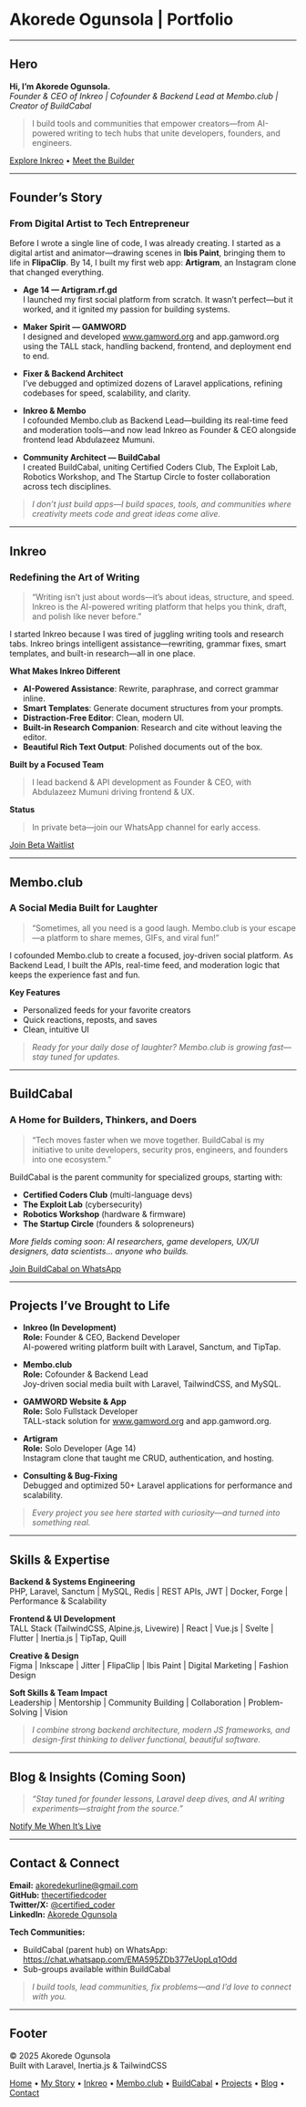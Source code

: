 # Akorede Ogunsola | Portfolio

---

## Hero

**Hi, I’m Akorede Ogunsola.**  
*Founder & CEO of Inkreo | Cofounder & Backend Lead at Membo.club | Creator of BuildCabal*

> I build tools and communities that empower creators—from AI-powered writing to tech hubs that unite developers, founders, and engineers.

[Explore Inkreo](#inkreo) • [Meet the Builder](#founder’s-story)

---

## Founder’s Story

### From Digital Artist to Tech Entrepreneur

Before I wrote a single line of code, I was already creating. I started as a digital artist and animator—drawing scenes in **Ibis Paint**, bringing them to life in **FlipaClip**. By 14, I built my first web app: **Artigram**, an Instagram clone that changed everything.

- **Age 14 — Artigram.rf.gd**  
  I launched my first social platform from scratch. It wasn’t perfect—but it worked, and it ignited my passion for building systems.

- **Maker Spirit — GAMWORD**  
  I designed and developed www.gamword.org and app.gamword.org using the TALL stack, handling backend, frontend, and deployment end to end.

- **Fixer & Backend Architect**  
  I’ve debugged and optimized dozens of Laravel applications, refining codebases for speed, scalability, and clarity.

- **Inkreo & Membo**  
  I cofounded Membo.club as Backend Lead—building its real-time feed and moderation tools—and now lead Inkreo as Founder & CEO alongside frontend lead Abdulazeez Mumuni.

- **Community Architect — BuildCabal**  
  I created BuildCabal, uniting Certified Coders Club, The Exploit Lab, Robotics Workshop, and The Startup Circle to foster collaboration across tech disciplines.

> _I don’t just build apps—I build spaces, tools, and communities where creativity meets code and great ideas come alive._

---

## Inkreo

### Redefining the Art of Writing

> “Writing isn’t just about words—it’s about ideas, structure, and speed. Inkreo is the AI-powered writing platform that helps you think, draft, and polish like never before.”

I started Inkreo because I was tired of juggling writing tools and research tabs. Inkreo brings intelligent assistance—rewriting, grammar fixes, smart templates, and built-in research—all in one place.

**What Makes Inkreo Different**  
- **AI-Powered Assistance**: Rewrite, paraphrase, and correct grammar inline.  
- **Smart Templates**: Generate document structures from your prompts.  
- **Distraction-Free Editor**: Clean, modern UI.  
- **Built-in Research Companion**: Research and cite without leaving the editor.  
- **Beautiful Rich Text Output**: Polished documents out of the box.

**Built by a Focused Team**  
> I lead backend & API development as Founder & CEO, with Abdulazeez Mumuni driving frontend & UX.

**Status**  
> In private beta—join our WhatsApp channel for early access.

[Join Beta Waitlist](#contact)

---

## Membo.club

### A Social Media Built for Laughter

> “Sometimes, all you need is a good laugh. Membo.club is your escape—a platform to share memes, GIFs, and viral fun!”  

I cofounded Membo.club to create a focused, joy-driven social platform. As Backend Lead, I built the APIs, real-time feed, and moderation logic that keeps the experience fast and fun.

**Key Features**  
- Personalized feeds for your favorite creators  
- Quick reactions, reposts, and saves  
- Clean, intuitive UI

> _Ready for your daily dose of laughter? Membo.club is growing fast—stay tuned for updates._

---

## BuildCabal

### A Home for Builders, Thinkers, and Doers

> “Tech moves faster when we move together. BuildCabal is my initiative to unite developers, security pros, engineers, and founders into one ecosystem.”

BuildCabal is the parent community for specialized groups, starting with:  
- **Certified Coders Club** (multi-language devs)  
- **The Exploit Lab** (cybersecurity)  
- **Robotics Workshop** (hardware & firmware)  
- **The Startup Circle** (founders & solopreneurs)

_More fields coming soon: AI researchers, game developers, UX/UI designers, data scientists… anyone who builds._

[Join BuildCabal on WhatsApp](https://chat.whatsapp.com/EMA595ZDb377eUopLq1Odd)

---

## Projects I’ve Brought to Life

- **Inkreo (In Development)**  
  **Role:** Founder & CEO, Backend Developer  
  AI-powered writing platform built with Laravel, Sanctum, and TipTap.

- **Membo.club**  
  **Role:** Cofounder & Backend Lead  
  Joy-driven social media built with Laravel, TailwindCSS, and MySQL.

- **GAMWORD Website & App**  
  **Role:** Solo Fullstack Developer  
  TALL-stack solution for www.gamword.org and app.gamword.org.

- **Artigram**  
  **Role:** Solo Developer (Age 14)  
  Instagram clone that taught me CRUD, authentication, and hosting.

- **Consulting & Bug-Fixing**  
  Debugged and optimized 50+ Laravel applications for performance and scalability.

> _Every project you see here started with curiosity—and turned into something real._

---

## Skills & Expertise

**Backend & Systems Engineering**  
PHP, Laravel, Sanctum | MySQL, Redis | REST APIs, JWT | Docker, Forge | Performance & Scalability

**Frontend & UI Development**  
TALL Stack (TailwindCSS, Alpine.js, Livewire) | React | Vue.js | Svelte | Flutter | Inertia.js | TipTap, Quill

**Creative & Design**  
Figma | Inkscape | Jitter | FlipaClip | Ibis Paint | Digital Marketing | Fashion Design

**Soft Skills & Team Impact**  
Leadership | Mentorship | Community Building | Collaboration | Problem-Solving | Vision

> _I combine strong backend architecture, modern JS frameworks, and design-first thinking to deliver functional, beautiful software._

---

## Blog & Insights (Coming Soon)

> _“Stay tuned for founder lessons, Laravel deep dives, and AI writing experiments—straight from the source.”_

[Notify Me When It’s Live](#contact)

---

## Contact & Connect

**Email:** [akoredekurline@gmail.com](mailto:akoredekurline@gmail.com)  
**GitHub:** [thecertifiedcoder](https://github.com/thecertifiedcoder)  
**Twitter/X:** [@certified_coder](https://x.com/certified_coder)  
**LinkedIn:** [Akorede Ogunsola](https://ng.linkedin.com/in/akorede-ogunsola-62a35a296)  

**Tech Communities:**  
- BuildCabal (parent hub) on WhatsApp: https://chat.whatsapp.com/EMA595ZDb377eUopLq1Odd  
- Sub-groups available within BuildCabal

> _I build tools, lead communities, fix problems—and I’d love to connect with you._

---

## Footer

© 2025 Akorede Ogunsola  
Built with Laravel, Inertia.js & TailwindCSS  

[Home](#hero) • [My Story](#founder’s-story) • [Inkreo](#inkreo) • [Membo.club](#membo.club) • [BuildCabal](#buildcabal) • [Projects](#projects) • [Blog](#blog-&-insights-coming-soon) • [Contact](#contact-&-connect)

